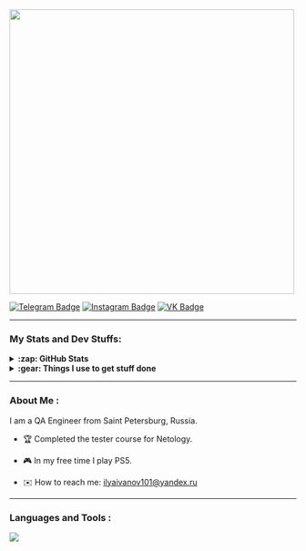 <div id="header" align="left">
  <img src="https://github.com/IlyaaIvanovv/IlyaaIvanovv/assets/122904874/91babddf-1443-4849-9e74-db0baba19da4" width="500"/>
</div>

<div align="left">
  
  [![Telegram Badge](https://img.shields.io/badge/-Telegram-00acee?style=for-the-badge&logo=Telegram&logoColor=white)](https://t.me/ilyaa_ivanov)
  [![Instagram Badge](https://img.shields.io/badge/-Instagram-e4405f?style=for-the-badge&logo=Instagram&logoColor=white)](https://www.instagram.com/ilyaa_ivanov/)
  [![VK Badge](https://img.shields.io/badge/-VK-0e76a8?style=for-the-badge&logo=VK&logoColor=white)](https://vk.com/ilyusha_ivanov)

</div>

---

### My Stats and Dev Stuffs:

<details>
<br />
  <summary><b>:zap: GitHub Stats</b></summary>
    <div id="github" align="center">
      <a>
      <img src="http://github-profile-summary-cards.vercel.app/api/cards/profile-details?username=IlyaaIvanovv&theme=vue" width="763"/>
      </a>
      <img src="https://github-readme-stats.vercel.app/api?username=IlyaaIvanovv&theme=graywhite&show_icons=true&hide_border=false&count_private=true" width="400"/>
      </a>
      <img src="https://github-readme-stats.vercel.app/api/top-langs/?username=IlyaaIvanovv&theme=graywhite&show_icons=true&hide_border=false&layout=compact" width="358"/>
    </div>
</details>

<details>
<br />
  <summary><b>:gear: Things I use to get stuff done</b></summary>
  	<ul>
  	    <li><b>OS:</b> MacOS 14 Sonoma</li>
	      <li><b>Laptop: </b> MacBook Pro M1</li>
  	    <li><b>Browser: </b>Google Chrome</li>
	      <li><b>Terminal: </b> ZSH: Oh My Zsh</li>
	      <li><b>Code Editor:</b> Visual Studio Code</li>
 	      <li><b>Other Tools:</b> IDEA, Git, Postman</li>
	</ul>
</details>

---

### About Me :

I am a QA Engineer from Saint Petersburg, Russia.

- :trophy: Сompleted the tester course for Netology.

- :video_game: In my free time I play PS5.

- :envelope: How to reach me: ilyaivanov101@yandex.ru

---

### Languages and Tools :

<p align="left">
  <a href="https://skillicons.dev">
    <img src="https://skillicons.dev/icons?i=java,mysql,gradle,idea,vscode,git,postman,docker&theme=light" />
  </a>
</p>
